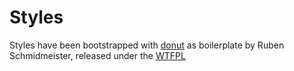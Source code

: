 # Styles

Styles have been bootstrapped with [donut](https://github.com/bash/donut) as boilerplate by Ruben Schmidmeister, released under the [WTFPL](https://github.com/bash/donut/blob/master/LICENSE)
